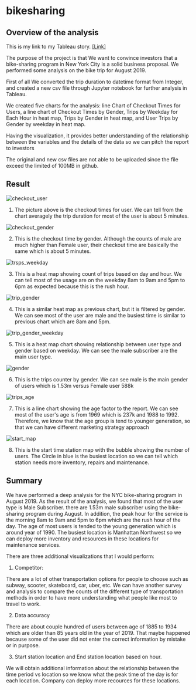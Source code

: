 # bikesharing

## Overview of the analysis

This is my link to my Tableau story. [[Link]](https://public.tableau.com/app/profile/eric.cheuk.him.ng/viz/Module_14_challenge_16541184852790/Storyforanalysis)

The purpose of the project is that We want to convince investors that a bike-sharing program in New York City is a solid business proposal. We performed some analysis on the bike trip for August 2019.

First of all We converted the trip duration to datetime format from Integer, and created a new csv file through Jupyter notebook for further analysis in Tableau.

We created five charts for the analysis: line Chart of Checkout Times for Users, a line chart of Checkout Times by Gender, Trips by Weekday for Each Hour in heat map, Trips by Gender in heat map, and User Trips by Gender by weekday in heat map.

Having the visualization, it provides better understanding of the relationship between the variables and the details of the data so we can pitch the report to investors

The original and new csv files are not able to be uploaded since the file exceed the limited of 100MB in github.

## Result


![checkout_user](https://user-images.githubusercontent.com/100378319/171764548-3a728864-574c-4d42-9fe8-ba569def6cf0.png)

1. The picture above is the checkout times for user. We can tell from the chart averagely the trip duration for most of the user is about 5 minutes.


![checkout_gender](https://user-images.githubusercontent.com/100378319/171763231-7fcff93f-5553-49be-8097-3eea57b8596f.png)

2. This is the checkout time by gender. Although the counts of male are much higher than Female user, their checkout time are basically the same which is about 5 minutes.


![trsps_weekday](https://user-images.githubusercontent.com/100378319/171763243-fd714344-5088-45a6-857b-4bdeca5fe4e5.png)

3. This is a heat map showing count of trips based on day and hour. We can tell most of the usage are on the weekday 8am to 9am and 5pm to 6pm as expected because this is the rush hour.


![trip_gender](https://user-images.githubusercontent.com/100378319/171763252-1780767a-84cb-4bb7-9ef7-b5157d6daa82.png)

4. This is a similar heat map as previous chart, but it is filtered by gender. We can see most of the user are male and the busiest time is similar to previous chart which are 8am and 5pm.


![trip_gender_weekday](https://user-images.githubusercontent.com/100378319/171763267-a5086f1d-f29b-4008-96bd-89a475be4bc2.png)

5. This is a heat map chart showing relationship between user type and gender based on weekday. We can see the male subscriber are the main user type.


![gender](https://user-images.githubusercontent.com/100378319/171763285-80e21107-01ae-4f1e-86f4-f482f500280d.png)

6. This is the trips counter by gender. We can see male is the main gender of users which is 1.53m versus Female user 588k 


![trips_age](https://user-images.githubusercontent.com/100378319/171763292-d56c39ce-ff38-48a0-8548-895d77596964.png)

7. This is a line chart showing the age factor to the report. We can see most of the user's age is from 1969 which is 237k and 1988 to 1992. Therefore, we know that the age group is tend to younger generation, so that we can have different marketing strategy approach



![start_map](https://user-images.githubusercontent.com/100378319/171763308-eeebfb13-e034-4b61-90d3-23176c732237.png)

8. This is the start time station map with the bubble showing the number of users. The Circle in blue is the busiest location so we can tell which station needs more inventory, repairs and maintenance.


## Summary 

We have performed a deep analysis for the NYC bike-sharing program in August 2019. As the result of the analysis, we found that most of the user type is Male Subscriber. there are 1.53m male subscriber using the bike-sharing program during August. In addition, the peak hour for the service is the morning 8am to 9am and 5pm to 6pm which are the rush hour of the day. The age of most users is tended to the young generation which is around year of 1990. The busiest location is Manhattan Northwest so we can deploy more inventory and resources in these locations for maintenance services.

There are three additional visualizations that I would perform:

1. Competitor:

There are a lot of other transportation options for people to choose such as subway, scooter, skateboard, car, uber, etc. We can have another survey and analysis to compare the counts of the different type of transportation methods in order to have more understanding what people like most to travel to work.

2. Data accuracy

There are about couple hundred of users between age of 1885 to 1934 which are older than 85 years old in the year of 2019. That maybe happened because some of the user did not enter the correct information by mistake or in purpose.

3. Start station location and End station location based on hour.
  
We will obtain additional information about the relationship between the time period vs location so we know what the peak time of the day is for each location. Company can deploy more recources for these locations.




